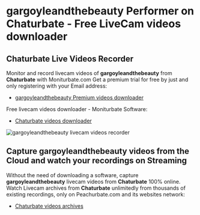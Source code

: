 # gargoyleandthebeauty Performer on Chaturbate - Free LiveCam videos downloader

## Chaturbate Live Videos Recorder

Monitor and record livecam videos of **gargoyleandthebeauty** from **Chaturbate** with Moniturbate.com
Get a premium trial for free by just and only registering with your Email address:
* [gargoyleandthebeauty Premium videos downloader](https://moniturbate.com/request-demo-licence-key.html)

Free livecam videos downloader - Moniturbate Software:
* [Chaturbate videos downloader](https://moniturbate.com/moniturbate-download-software.html)

![gargoyleandthebeauty livecam videos recorder](https://peachurnet.com/templates/moniturbate-software.png)


## Capture gargoyleandthebeauty videos from the Cloud and watch your recordings on Streaming

Without the need of downloading a software, capture **gargoyleandthebeauty** livecam videos from **Chaturbate** 100% online.
Watch Livecam archives from **Chaturbate** unlimitedly from thousands of existing recordings, only on Peachurbate.com and its websites network:
* [Chaturbate videos archives](https://peachurnet.com/)
